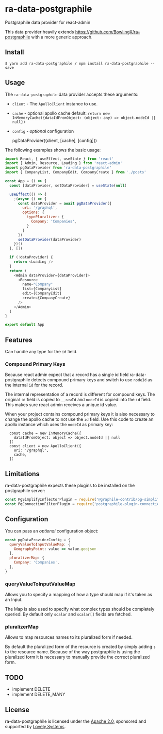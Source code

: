 # ra-data-postgraphile

Postgraphile data provider for react-admin

This data provider heavily extends https://github.com/BowlingX/ra-postgraphile with a more generic approach.

## Install

    $ yarn add ra-data-postgraphile / npm install ra-data-postgraphile --save

## Usage

The `ra-data-postgraphile` data provider accepts these arguments:

- `client` - The `ApolloClient` instance to use.
- `cache` - optional apollo cache
   default:
    `return new InMemoryCache({dataIdFromObject: (object: any) => object.nodeId || null})`
- `config` - _optional_ configuration


    pgDataProvider({client, [cache], [config]})

The following examples shows the basic usage:

```js
import React, { useEffect, useState } from 'react'
import { Admin, Resource, Loading } from 'react-admin'
import pgDataProvider from 'ra-data-postgraphile'
import { CompanyList, CompanyEdit, CompanyCreate } from './posts'

const App = () => {
  const [dataProvider, setDataProvider] = useState(null)

  useEffect(() => {
    ;(async () => {
      const dataProvider = await pgDataProvider({
        uri: '/graphql',
        options: {
          typePluralizer: {
            Company: 'Companies',
          }
        }
      })
      setDataProvider(dataProvider)
    })()
  }, [])

  if (!dataProvider) {
    return <Loading />
  }
  return (
    <Admin dataProvider={dataProvider}>
      <Resource
        name="Company"
        list={CompanyList}
        edit={CompanyEdit}
        create={CompanyCreate}
      />
    </Admin>
  )
}

export default App
```

## Features

Can handle any type for the `id` field.

### Compound Primary Keys

Because react admin expect that a record has a single id field
ra-data-postgraphile detects compound primary keys and switch to use `nodeId`
as the internal `id` for the record.

The internal representation of a record is different for compound keys. The
original `id` field is copied to `__rawId` and `nodeId` is copied into the `id`
field. This makes sure react admin receives a unique id value.

When your project contains compound primary keys it is also necessary to
change the apollo cache to not use the `id` field. Use this code to create an
apollo instance which uses the `nodeId` as primary key:

```
  const cache = new InMemoryCache({
    dataIdFromObject: object => object.nodeId || null
  })
  const client = new ApolloClient({
    uri: '/graphql',
    cache,
  })
```

## Limitations

ra-data-postgraphile expects these plugins to be installed on the postgraphile server:

```js
const PgSimplifyInflectorPlugin = require('@graphile-contrib/pg-simplify-inflector')
const PgConnectionFilterPlugin = require('postgraphile-plugin-connection-filter')
```

## Configuration

You can pass an _optional_ configuration object:

```js
const pgDataProviderConfig = {
  queryValueToInputValueMap: {
    GeographyPoint: value => value.geojson
  },
  pluralizerMap: {
    Company: 'Companies',
  },
}
```

### queryValueToInputValueMap

Allows you to specify a mapping of how a type should map if it's taken as an Input.

The Map is also used to specify what complex types should be completely queried.
By default only `scalar` and `scalar[]` fields are fetched.

### pluralizerMap

Allows to map resources names to its pluralized form if needed.

By default the pluralized form of the resource is created by simply adding `s`
to the resource name. Because of the way postgraphile is using the pluralized
form it is necessary to manually provide the correct pluralized form. 

## TODO

 - implement DELETE
 - implement DELETE_MANY

## License

ra-data-postgraphile is licensed under the [Apache 2.0](https://github.com/lovelysystems/ra-data-postgraphile/blob/master/LICENSE.md), sponsored and supported by [Lovely Systems](https://www.lovelysystems.com).
